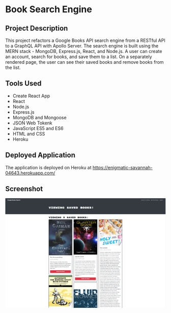 # Book Search Engine

## Project Description
This project refactors a Google Books API search engine from a RESTful API to a GraphQL API with Apollo Server.  The search engine is built using the MERN stack - MongoDB, Express.js, React, and Node.js. A user can create an account, search for books, and save them to a list. On a separately rendered page, the user can see their saved books and remove books from the list.

## Tools Used
* Create React App
* React
* Node.js
* Express.js
* MongoDB and Mongoose
* JSON Web Tokenk
* JavaScript ES5 and ES6
* HTML and CSS
* Heroku

## Deployed Application
The application is deployed on Heroku at https://enigmatic-savannah-04643.herokuapp.com/

## Screenshot
![screenshot](./book-search-screenshot.png)
